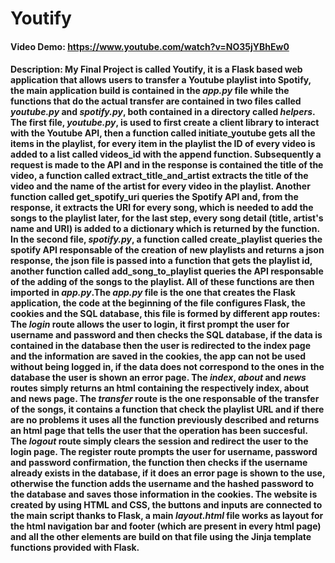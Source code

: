 # Youtify
#### Video Demo: https://www.youtube.com/watch?v=NO35jYBhEw0
#### Description: My Final Project is called Youtify, it is a Flask based web application that allows users to transfer a Youtube playlist into Spotify, the main application build is contained in the _app.py_ file while the functions that do the actual transfer are contained in two files called _youtube.py_ and _spotify.py_, both contained in a directory called _helpers_. The first file, _youtube.py_, is used to first create a client library to interact with the Youtube API, then a function called **initiate_youtube** gets all the items in the playlist, for every item in the playlist the ID of every video is added to a list called **videos_id** with the append function. Subsequently a request is made to the API and in the response is contained the title of the video, a function called **extract_title_and_artist** extracts the title of the video and the name of the artist for every video in the playlist. Another function called **get_spotify_uri** queries the Spotify API and, from the response, it extracts the URI for every song, which is needed to add the songs to the playlist later, for the last step, every song detail (title, artist's name and URI) is added to a dictionary which is returned by the function. In the second file, _spotify.py_, a function called **create_playlist** queries the spotify API responsable of the creation of new playlists and returns a json response, the json file is passed into a function that gets the playlist id, another function called **add_song_to_playlist** queries the API responsable of the adding of the songs to the playlist. All of these functions are then imported in _app.py_.The _app.py_ file is the one that creates the Flask application, the code at the beginning of the file configures Flask, the cookies and the SQL database, this file is formed by different app routes: The ***login*** route allows the user to login, it first prompt the user for username and password and then checks the SQL database, if the data is contained in the database then the user is redirected to the index page and the information are saved in the cookies, the app can not be used without being logged in, if the data does not correspond to the ones in the database the user is shown an error page. The ***index***, ***about*** and ***news*** routes simply returns an html containing the respectively index, about and news page. The ***transfer*** route is the one responsable of the transfer of the songs, it contains a function that check the playlist URL and if there are no problems it uses all the function previously described and returns an html page that tells the user that the operation has been succesful. The ***logout*** route simply clears the session and redirect the user to the login page. The register route prompts the user for username, password and password confirmation, the function then checks if the username already exists in the database, if it does an error page is shown to the use, otherwise the function adds the username and the hashed password to the database and saves those information in the cookies. The website is created by using HTML and CSS, the buttons and inputs are connected to the main script thanks to Flask, a main _layout.html_ file works as layout for the html navigation bar and footer (which are present in every html page) and all the other elements are build on that file using the Jinja template functions provided with Flask.
